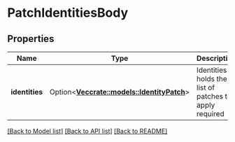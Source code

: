 # PatchIdentitiesBody

## Properties

Name | Type | Description | Notes
------------ | ------------- | ------------- | -------------
**identities** | Option<[**Vec<crate::models::IdentityPatch>**](identityPatch.md)> | Identities holds the list of patches to apply  required | [optional]

[[Back to Model list]](../README.md#documentation-for-models) [[Back to API list]](../README.md#documentation-for-api-endpoints) [[Back to README]](../README.md)


